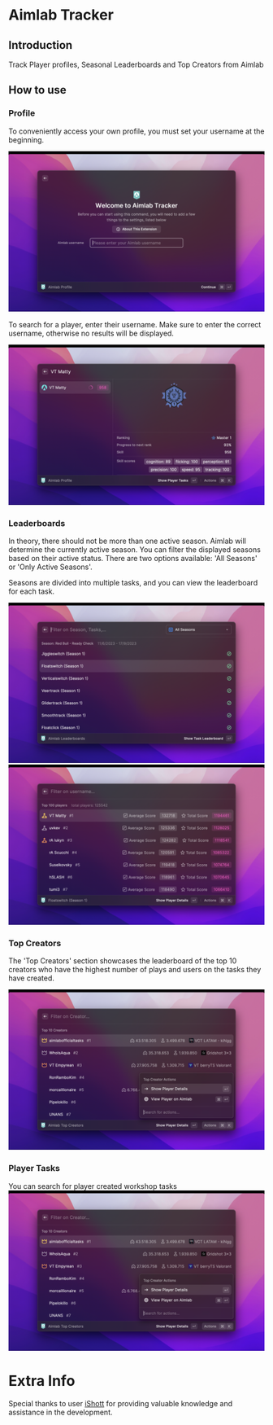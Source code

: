 # Aimlab Tracker

## **Introduction**

Track Player profiles, Seasonal Leaderboards and Top Creators from Aimlab

## **How to use**

### **Profile**

To conveniently access your own profile, you must set your username at the beginning.

![Aimlab](./metadata/aimlab-5.png)

To search for a player, enter their username. Make sure to enter the correct username, otherwise no results will be displayed.

![Aimlab](./metadata/aimlab-1.png)

### **Leaderboards**

In theory, there should not be more than one active season. Aimlab will determine the currently active season.
You can filter the displayed seasons based on their active status. There are two options available: 'All Seasons' or 'Only Active Seasons'.

Seasons are divided into multiple tasks, and you can view the leaderboard for each task.

![Aimlab](./metadata/aimlab-3.png)
![Aimlab](./metadata/aimlab-4.png)

### **Top Creators**

The 'Top Creators' section showcases the leaderboard of the top 10 creators who have the highest number of plays and users on the tasks they have created.

![Aimlab](./metadata/aimlab-7.png)

### **Player Tasks**

You can search for player created workshop tasks 
![Aimlab](./metadata/aimlab-7.png)

# Extra Info

Special thanks to user [iShott](https://aimlab.gg/u/iShott) for providing valuable knowledge and assistance in the development.
